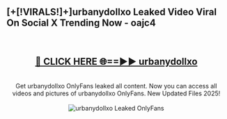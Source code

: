 <h2>[+[!VIRALS!]+]urbanydollxo Leaked Video Viral On Social X Trending Now - oajc4</h2>
<br>
<div align="center">
<h2><a href="https://libra.edu.pl?urbanydollxo" rel="nofollow">🔴 CLICK HERE 🌐==►► urbanydollxo</a></h2>
<br>
Get urbanydollxo OnlyFans leaked all content. Now you can access all videos and pictures of urbanydollxo OnlyFans. New Updated Files 2025!
<br>
<br>
<a href="https://libra.edu.pl?urbanydollxo" rel="nofollow" data-target="animated-image.originalLink"><img src="https://i.ibb.co.com/WyWwxjT/player-gif2.gif" alt="urbanydollxo Leaked OnlyFans" style="max-width: 100%; display: inline-block;" data-target="animated-image.originalImage"></a>
</div>
<br>